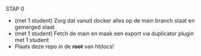 STAP 0
- (met 1 student) Zorg dat vanuit docker alles op de main branch staat en gemerged staat
- (met 1 student) Fetch de main en maak een export via duplicator plugin met 1 student
- Plaats deze repo in de **root** van htdocs!